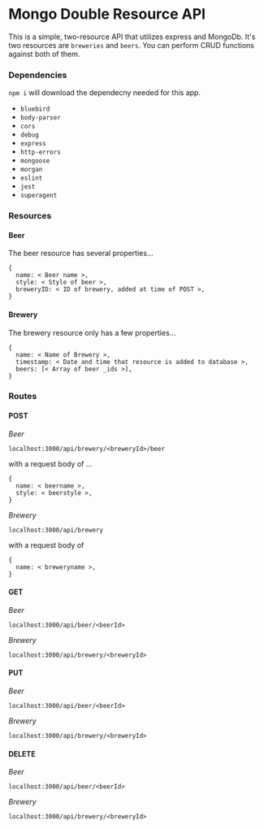 # Mongo Double Resource API

This is a simple, two-resource API that utilizes express and MongoDb. It's two resources are ```breweries``` and ```beers```. You can perform CRUD functions against both of them.

### Dependencies

  ```npm i``` will download the dependecny needed for this app.

  - ```bluebird```
  - ```body-parser```
  - ```cors```
  - ```debug```
  - ```express```
  - ```http-errors```
  - ```mongoose```
  - ```morgan```
  - ```eslint```
  - ```jest```
  - ```superagent```

### Resources

#### Beer

The beer resource has several properties...
```
{
  name: < Beer name >,
  style: < Style of beer >,
  breweryID: < ID of brewery, added at time of POST >,
}
```

#### Brewery

The brewery resource only has a few properties...
```
{
  name: < Name of Brewery >,
  timestamp: < Date and time that resource is added to database >,
  beers: [< Array of beer _ids >],
}
```

### Routes

#### **POST** 

*Beer*
```
localhost:3000/api/brewery/<breweryId>/beer
``` 
with a request body of ...
```
{
  name: < beername >,
  style: < beerstyle >,
}
```
*Brewery*
```
localhost:3000/api/brewery
```
with a request body of
```
{
  name: < breweryname >,
}
```

#### **GET**

*Beer*
```
localhost:3000/api/beer/<beerId>
```

*Brewery*
```
localhost:3000/api/brewery/<breweryId>
```

#### **PUT**

*Beer*
```
localhost:3000/api/beer/<beerId>
```

*Brewery*
```
localhost:3000/api/brewery/<breweryId>
```

#### **DELETE**

*Beer*
```
localhost:3000/api/beer/<beerId>
```

*Brewery*
```
localhost:3000/api/brewery/<breweryId>
```

